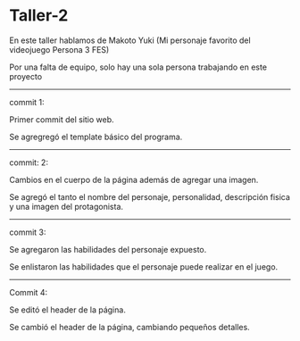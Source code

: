 # Taller-2

En este taller hablamos de Makoto Yuki (Mi personaje favorito del videojuego Persona 3 FES)

Por una falta de equipo, solo hay una sola persona trabajando en este proyecto

--------------------------------------------------------------------------------

commit 1:

Primer commit del sitio web.

Se agregregó el template básico del programa.

--------------------------------------------------------------------------------

commit: 2:

Cambios en el cuerpo de la página además de agregar una imagen.

Se agregó el tanto el nombre del personaje, personalidad, descripción fisica y una imagen del protagonista.

--------------------------------------------------------------------------------

commit 3:

Se agregaron las habilidades del personaje expuesto.

Se enlistaron las habilidades que el personaje puede realizar en el juego.

--------------------------------------------------------------------------------

Commit 4:

Se editó el header de la página.

Se cambió el header de la página, cambiando pequeños detalles.

